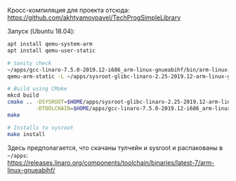 Кросс-компиляция для проекта отсюда: https://github.com/akhtyamovpavel/TechProgSimpleLibrary

Запуск (Ubuntu 18.04):
```sh
apt install qemu-system-arm
apt install qemu-user-static

# Sanity check
~/apps/gcc-linaro-7.5.0-2019.12-i686_arm-linux-gnueabihf/bin/arm-linux-gnueabihf-g++ main.cpp
qemu-arm-static -L ~/apps/sysroot-glibc-linaro-2.25-2019.12-arm-linux-gnueabihf ./a.out

# Build using CMake
mkcd build
cmake .. -DSYSROOT=$HOME/apps/sysroot-glibc-linaro-2.25-2019.12-arm-linux-gnueabihf \
         -DTOOLCHAIN=$HOME/apps/gcc-linaro-7.5.0-2019.12-i686_arm-linux-gnueabihf
make

# Installs to sysroot
make install
```

Здесь предполагается, что скачаны тулчейн и sysroot и распакованы в `~/apps`:  
https://releases.linaro.org/components/toolchain/binaries/latest-7/arm-linux-gnueabihf/
